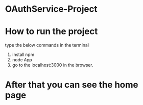 # OAuthService-Project

# How to run the project

type the below commands in the terminal

1. install npm 
2. node App
3. go to the localhost:3000 in the browser.

# After that you can see the home page





